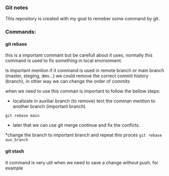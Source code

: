### Git notes

This repository is created with my goal to remeber some command by git.

### Commands:

#### git rebase
this is a important commant but be carefull about it uses, normally this command
 is used to fix something in local environment.


Is important mention if it command is used in remote branch or main branch (master, steging, dev...) we could remove the correct commit history (branch), in other way we can change the order of commits

when we need to use this comman is important to follow the bellow steps:

* localizate in auxiliar branch (to remove) tect the comman mention to another branch (important branch)

`git rebase main`

* later that we can use git merge continue and fix the conficts.

*change the branch to important branch and repeat this proces
`git rebase aux_branch`


#### git stash

It command is very util when we need to save a change without push, for example
